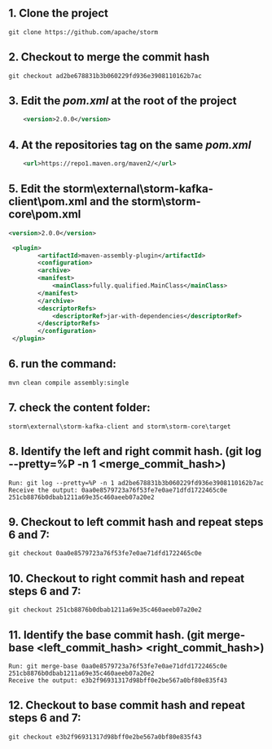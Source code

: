  ## 1. Clone the project 
    git clone https://github.com/apache/storm

## 2. Checkout to merge the commit hash
    git checkout ad2be678831b3b060229fd936e3908110162b7ac

## 3. Edit the _pom.xml_ at the root of the project
```xml
    <version>2.0.0</version>
``` 

## 4. At the repositories tag on the same _pom.xml_
```xml
    <url>https://repo1.maven.org/maven2/</url>
```

## 5. Edit the storm\external\storm-kafka-client\pom.xml and the storm\storm-core\pom.xml 
```xml
<version>2.0.0</version>
``` 
```xml
 <plugin>
        <artifactId>maven-assembly-plugin</artifactId> 
        <configuration> 
        <archive> 
        <manifest> 
            <mainClass>fully.qualified.MainClass</mainClass> 
        </manifest> 
        </archive> 
        <descriptorRefs> 
            <descriptorRef>jar-with-dependencies</descriptorRef> 
        </descriptorRefs> 
        </configuration> 
 </plugin>
```    
## 6. run the command:
    mvn clean compile assembly:single

## 7. check the content folder: 
    storm\external\storm-kafka-client and storm\storm-core\target

## 8. Identify the left and right commit hash. (git log --pretty=%P -n 1 <merge_commit_hash>)
    Run: git log --pretty=%P -n 1 ad2be678831b3b060229fd936e3908110162b7ac 
    Receive the output: 0aa0e8579723a76f53fe7e0ae71dfd1722465c0e  251cb8876b0dbab1211a69e35c460aeeb07a20e2 

## 9. Checkout to left commit hash and repeat steps 6 and 7:
    git checkout 0aa0e8579723a76f53fe7e0ae71dfd1722465c0e

## 10. Checkout to right commit hash and repeat steps 6 and 7:
    git checkout 251cb8876b0dbab1211a69e35c460aeeb07a20e2

## 11. Identify the base commit hash. (git merge-base <left_commit_hash> <right_commit_hash>)
    Run: git merge-base 0aa0e8579723a76f53fe7e0ae71dfd1722465c0e 251cb8876b0dbab1211a69e35c460aeeb07a20e2
    Receive the output: e3b2f96931317d98bff0e2be567a0bf80e835f43 

## 12. Checkout to base commit hash and repeat steps 6 and 7:
    git checkout e3b2f96931317d98bff0e2be567a0bf80e835f43 